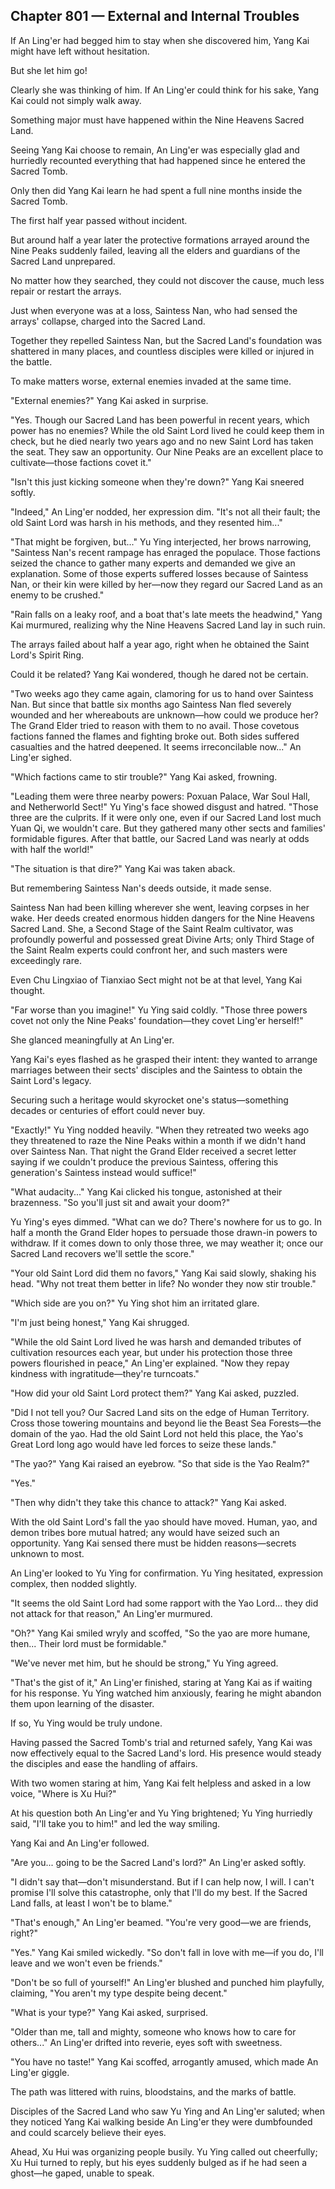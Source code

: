 ## Chapter 801 — External and Internal Troubles

If An Ling'er had begged him to stay when she discovered him, Yang Kai might have left without hesitation.

But she let him go!

Clearly she was thinking of him. If An Ling'er could think for his sake, Yang Kai could not simply walk away.

Something major must have happened within the Nine Heavens Sacred Land.

Seeing Yang Kai choose to remain, An Ling'er was especially glad and hurriedly recounted everything that had happened since he entered the Sacred Tomb.

Only then did Yang Kai learn he had spent a full nine months inside the Sacred Tomb.

The first half year passed without incident.

But around half a year later the protective formations arrayed around the Nine Peaks suddenly failed, leaving all the elders and guardians of the Sacred Land unprepared.

No matter how they searched, they could not discover the cause, much less repair or restart the arrays.

Just when everyone was at a loss, Saintess Nan, who had sensed the arrays' collapse, charged into the Sacred Land.

Together they repelled Saintess Nan, but the Sacred Land's foundation was shattered in many places, and countless disciples were killed or injured in the battle.

To make matters worse, external enemies invaded at the same time.

"External enemies?" Yang Kai asked in surprise.

"Yes. Though our Sacred Land has been powerful in recent years, which power has no enemies? While the old Saint Lord lived he could keep them in check, but he died nearly two years ago and no new Saint Lord has taken the seat. They saw an opportunity. Our Nine Peaks are an excellent place to cultivate—those factions covet it."

"Isn't this just kicking someone when they're down?" Yang Kai sneered softly.

"Indeed," An Ling'er nodded, her expression dim. "It's not all their fault; the old Saint Lord was harsh in his methods, and they resented him..."

"That might be forgiven, but..." Yu Ying interjected, her brows narrowing, "Saintess Nan's recent rampage has enraged the populace. Those factions seized the chance to gather many experts and demanded we give an explanation. Some of those experts suffered losses because of Saintess Nan, or their kin were killed by her—now they regard our Sacred Land as an enemy to be crushed."

"Rain falls on a leaky roof, and a boat that's late meets the headwind," Yang Kai murmured, realizing why the Nine Heavens Sacred Land lay in such ruin.

The arrays failed about half a year ago, right when he obtained the Saint Lord's Spirit Ring.

Could it be related? Yang Kai wondered, though he dared not be certain.

"Two weeks ago they came again, clamoring for us to hand over Saintess Nan. But since that battle six months ago Saintess Nan fled severely wounded and her whereabouts are unknown—how could we produce her? The Grand Elder tried to reason with them to no avail. Those covetous factions fanned the flames and fighting broke out. Both sides suffered casualties and the hatred deepened. It seems irreconcilable now..." An Ling'er sighed.

"Which factions came to stir trouble?" Yang Kai asked, frowning.

"Leading them were three nearby powers: Poxuan Palace, War Soul Hall, and Netherworld Sect!" Yu Ying's face showed disgust and hatred. "Those three are the culprits. If it were only one, even if our Sacred Land lost much Yuan Qi, we wouldn't care. But they gathered many other sects and families' formidable figures. After that battle, our Sacred Land was nearly at odds with half the world!"

"The situation is that dire?" Yang Kai was taken aback.

But remembering Saintess Nan's deeds outside, it made sense.

Saintess Nan had been killing wherever she went, leaving corpses in her wake. Her deeds created enormous hidden dangers for the Nine Heavens Sacred Land. She, a Second Stage of the Saint Realm cultivator, was profoundly powerful and possessed great Divine Arts; only Third Stage of the Saint Realm experts could confront her, and such masters were exceedingly rare.

Even Chu Lingxiao of Tianxiao Sect might not be at that level, Yang Kai thought.

"Far worse than you imagine!" Yu Ying said coldly. "Those three powers covet not only the Nine Peaks' foundation—they covet Ling'er herself!"

She glanced meaningfully at An Ling'er.

Yang Kai's eyes flashed as he grasped their intent: they wanted to arrange marriages between their sects' disciples and the Saintess to obtain the Saint Lord's legacy.

Securing such a heritage would skyrocket one's status—something decades or centuries of effort could never buy.

"Exactly!" Yu Ying nodded heavily. "When they retreated two weeks ago they threatened to raze the Nine Peaks within a month if we didn't hand over Saintess Nan. That night the Grand Elder received a secret letter saying if we couldn't produce the previous Saintess, offering this generation's Saintess instead would suffice!"

"What audacity..." Yang Kai clicked his tongue, astonished at their brazenness. "So you'll just sit and await your doom?"

Yu Ying's eyes dimmed. "What can we do? There's nowhere for us to go. In half a month the Grand Elder hopes to persuade those drawn-in powers to withdraw. If it comes down to only those three, we may weather it; once our Sacred Land recovers we'll settle the score."

"Your old Saint Lord did them no favors," Yang Kai said slowly, shaking his head. "Why not treat them better in life? No wonder they now stir trouble."

"Which side are you on?" Yu Ying shot him an irritated glare.

"I'm just being honest," Yang Kai shrugged.

"While the old Saint Lord lived he was harsh and demanded tributes of cultivation resources each year, but under his protection those three powers flourished in peace," An Ling'er explained. "Now they repay kindness with ingratitude—they're turncoats."

"How did your old Saint Lord protect them?" Yang Kai asked, puzzled.

"Did I not tell you? Our Sacred Land sits on the edge of Human Territory. Cross those towering mountains and beyond lie the Beast Sea Forests—the domain of the yao. Had the old Saint Lord not held this place, the Yao's Great Lord long ago would have led forces to seize these lands."

"The yao?" Yang Kai raised an eyebrow. "So that side is the Yao Realm?"

"Yes."

"Then why didn't they take this chance to attack?" Yang Kai asked.

With the old Saint Lord's fall the yao should have moved. Human, yao, and demon tribes bore mutual hatred; any would have seized such an opportunity. Yang Kai sensed there must be hidden reasons—secrets unknown to most.

An Ling'er looked to Yu Ying for confirmation. Yu Ying hesitated, expression complex, then nodded slightly.

"It seems the old Saint Lord had some rapport with the Yao Lord... they did not attack for that reason," An Ling'er murmured.

"Oh?" Yang Kai smiled wryly and scoffed, "So the yao are more humane, then... Their lord must be formidable."

"We've never met him, but he should be strong," Yu Ying agreed.

"That's the gist of it," An Ling'er finished, staring at Yang Kai as if waiting for his response. Yu Ying watched him anxiously, fearing he might abandon them upon learning of the disaster.

If so, Yu Ying would be truly undone.

Having passed the Sacred Tomb's trial and returned safely, Yang Kai was now effectively equal to the Sacred Land's lord. His presence would steady the disciples and ease the handling of affairs.

With two women staring at him, Yang Kai felt helpless and asked in a low voice, "Where is Xu Hui?"

At his question both An Ling'er and Yu Ying brightened; Yu Ying hurriedly said, "I'll take you to him!" and led the way smiling.

Yang Kai and An Ling'er followed.

"Are you... going to be the Sacred Land's lord?" An Ling'er asked softly.

"I didn't say that—don't misunderstand. But if I can help now, I will. I can't promise I'll solve this catastrophe, only that I'll do my best. If the Sacred Land falls, at least I won't be to blame."

"That's enough," An Ling'er beamed. "You're very good—we are friends, right?"

"Yes." Yang Kai smiled wickedly. "So don't fall in love with me—if you do, I'll leave and we won't even be friends."

"Don't be so full of yourself!" An Ling'er blushed and punched him playfully, claiming, "You aren't my type despite being decent."

"What is your type?" Yang Kai asked, surprised.

"Older than me, tall and mighty, someone who knows how to care for others..." An Ling'er drifted into reverie, eyes soft with sweetness.

"You have no taste!" Yang Kai scoffed, arrogantly amused, which made An Ling'er giggle.

The path was littered with ruins, bloodstains, and the marks of battle.

Disciples of the Sacred Land who saw Yu Ying and An Ling'er saluted; when they noticed Yang Kai walking beside An Ling'er they were dumbfounded and could scarcely believe their eyes.

Ahead, Xu Hui was organizing people busily. Yu Ying called out cheerfully; Xu Hui turned to reply, but his eyes suddenly bulged as if he had seen a ghost—he gaped, unable to speak.